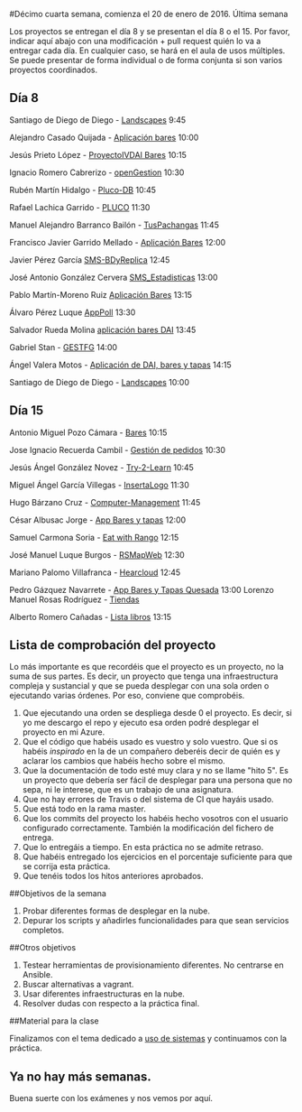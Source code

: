 #Décimo cuarta semana, comienza el 20 de enero de 2016. Última semana

Los proyectos se entregan el día 8 y se presentan el día 8 o el 15. Por favor, indicar aquí abajo con una modificación + pull request quién lo va a entregar cada día. En cualquier caso, se hará en el aula de usos múltiples. Se puede presentar de forma individual o de forma conjunta si son varios proyectos coordinados.

## Día 8


Santiago de Diego de Diego -
[Landscapes](https://github.com/santidediego/Landscapes) 9:45

Alejandro Casado Quijada -
[Aplicación bares](https://github.com/acasadoquijada/IV) 10:00

Jesús Prieto López -
[ProyectoIVDAI Bares](https://github.com/JesGor/Proyecto-IV-DAI) 10:15

Ignacio Romero Cabrerizo -
[openGestion](https://github.com/nachobit/IV_PR_OpenOrder) 10:30


Rubén Martín Hidalgo -
[Pluco-DB](https://github.com/romilgildo/IV-PLUCO-RMH) 10:45

Rafael Lachica Garrido -
[PLUCO](https://github.com/rafaellg8/IV-PLUCO-RLG) 11:30

Manuel Alejandro Barranco Bailón -
[TusPachangas](https://github.com/mabarrbai/TusPachangas) 11:45

Francisco Javier Garrido Mellado -
[Aplicación Bares](https://github.com/javiergarridomellado/DAI) 12:00

Javier Pérez García
[SMS-BDyReplica](https://github.com/neon520/SMS-BDyReplica) 12:45

José Antonio González Cervera
[SMS_Estadisticas](https://github.com/JA-Gonz/SMS_Estadisticas) 13:00

Pablo Martín-Moreno Ruiz
[Aplicación Bares](https://github.com/pmmre/Bares) 13:15

Álvaro Pérez Luque [AppPoll](https://github.com/alvaro-gr/proyecto-IV) 13:30

Salvador Rueda Molina [aplicación bares DAI](https://github.com/srmf9/Proyecto-IV)  13:45

Gabriel Stan - [GESTFG](https://github.com/gabriel-stan/gestion-tfg) 14:00

Ángel Valera Motos -
[Aplicación de DAI, bares y tapas](https://github.com/AngelValera/bares-y-tapas-DAI) 14:15

Santiago de Diego de Diego -
[Landscapes](https://github.com/santidediego/Landscapes) 10:00

## Día 15



Antonio Miguel Pozo Cámara -
[Bares](https://github.com/AntonioPozo/Bares) 10:15

Jose Ignacio Recuerda Cambil -
[Gestión de pedidos](https://github.com/ignaciorecuerda/gestionpedidos_django) 10:30

Jesús Ángel González Novez -
[Try-2-Learn](https://github.com/jesusgn90/Try-2-Learn) 10:45

Miguel Ángel García Villegas -
[InsertaLogo](https://github.com/magvugr/InsertaLogo) 11:30

Hugo Bárzano Cruz -
[Computer-Management](https://github.com/hugobarzano/osl-computer-management) 11:45

César Albusac Jorge -
[App Bares y tapas](https://github.com/cesar2/DAI-BARES) 12:00


Samuel Carmona Soria -
[Eat with Rango](https://github.com/Samuc/Eat-with-Rango) 12:15


José Manuel Luque Burgos -
[RSMapWeb](https://github.com/luqueburgosjm/RSMapWeb) 12:30

Mariano Palomo Villafranca -
[Hearcloud](https://github.com/mpvillafranca/hear-cloud) 12:45

Pedro Gázquez Navarrete - 
[App Bares y Tapas Quesada](https://github.com/pedrogazquez/appBares) 13:00
Lorenzo Manuel Rosas Rodríguez - [Tiendas](https://github.com/lorenmanu/Tiendas)

Alberto Romero Cañadas - [Lista libros](https://github.com/sn1k/submodulo-alberto) 13:15
## Lista de comprobación del proyecto

Lo más importante es que recordéis que el proyecto es un proyecto, no la suma de sus partes. Es decir, un proyecto que tenga una infraestructura compleja y sustancial y que se pueda desplegar con una sola orden o ejecutando varias órdenes. Por eso, conviene que comprobéis.

1. Que ejecutando una orden se despliega desde 0 el proyecto. Es decir, si yo me descargo el repo y ejecuto esa orden podré desplegar el proyecto en mi Azure.
2. Que el código que habéis usado es vuestro y solo vuestro. Que si os habéis *inspirado* en la de un compañero deberéis decir de quién es y aclarar los cambios que habéis hecho sobre el mismo.
3. Que la documentación de todo esté muy clara y no se llame "hito 5". Es un proyecto que debería ser fácil de desplegar para una persona que no sepa, ni le interese, que es un trabajo de una asignatura.
4. Que no hay errores de Travis o del sistema de CI que hayáis usado.
5. Que está todo en la rama master.
6. Que los commits del proyecto los habéis hecho vosotros con el usuario configurado correctamente. También la modificación del fichero de entrega.
7. Que lo entregáis a tiempo. En esta práctica no se admite retraso.
8. Que habéis entregado los ejercicios en el porcentaje suficiente para que se corrija esta práctica.
9. Que tenéis todos los hitos anteriores aprobados.


##Objetivos de la semana

1. Probar diferentes formas de desplegar en la nube.
2. Depurar los scripts y añadirles funcionalidades para que sean servicios completos.

##Otros objetivos

1. Testear herramientas de provisionamiento diferentes. No centrarse en Ansible.
2. Buscar alternativas a vagrant.
3. Usar diferentes infraestructuras en la nube.
4. Resolver dudas con respecto a la práctica final.

##Material para la clase

Finalizamos con el tema dedicado a [uso de sistemas](http://jj.github.io/IV/documentos/temas/Uso_de_sistemas) y continuamos con la práctica.


## Ya no hay más semanas.

Buena suerte con los exámenes y nos vemos por aquí.
